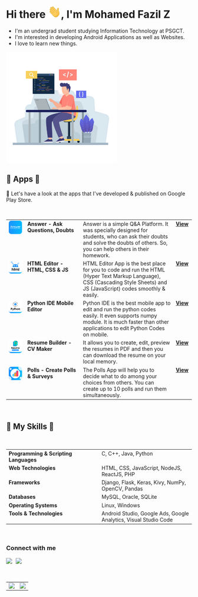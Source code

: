 # Hi there <img src="./images/gif/Hi.gif" width="35px" height="35px">, I'm Mohamed Fazil Z
- I'm an undergrad student studying Information Technology at PSGCT.
- I'm interested in developing Android Applications as well as Websites.
- I love to learn new things.

<img src="./images/front-image.png" style="width:300px" />

## 🌟 Apps 🌟

💫 Let's have a look at the apps that I've developed & published on Google Play Store.

<br />

<table>

  <!-- ANSWER APP -->
  <tr>
    <td valign="top" width="10%">
      <img src="./images/apps/logo-answer.png" />
    </td>
    <td valign="top" width="30%">
      <b>Answer - Ask Questions, Doubts</b>
    </td>
    <td valign="top" width="50%">
      Answer is a simple Q&A Platform. It was specially designed for students, who can ask their doubts and solve the doubts of others. So, you can help others in their homework.
    </td>
    <td valign="top" width="10%">
      <a href="https://play.google.com/store/apps/details?id=com.fazil.answer">
        <b>View</b>
      </a>
    </td>
  </tr>

  <!-- HTML EDITOR APP -->
  <tr>
    <td valign="top" width="10%">
      <img src="./images/apps/logo-html-editor.png" />
    </td>
    <td valign="top" width="30%">
      <b>HTML Editor - HTML, CSS & JS</b>
    </td>
    <td valign="top" width="50%">
      HTML Editor App is the best place for you to code and run the HTML (Hyper Text Markup Language), CSS (Cascading Style Sheets) and JS (JavaScript) codes smoothly & easily.
    </td>
    <td valign="top" width="10%">
      <a href="https://play.google.com/store/apps/details?id=com.fazil.htmleditor">
        <b>View</b>
      </a>
    </td>
  </tr>

  <!-- PYTHON IDE APP -->
  <tr>
    <td valign="top" width="10%">
      <img src="./images/apps/logo-python-ide.png" />
    </td>
    <td valign="top" width="30%">
      <b>Python IDE Mobile Editor</b>
    </td>
    <td valign="top" width="50%">
      Python IDE is the best mobile app to edit and run the python codes easily. It even supports numpy module. It is much faster than other applications to edit Python Codes on mobile.
    </td>
    <td valign="top" width="10%">
      <a href="https://play.google.com/store/apps/details?id=com.fazil.pythonide">
        <b>View</b>
      </a>
    </td>
  </tr>

  <!-- RESUME BUILDER APP -->
  <tr>
    <td valign="top" width="10%">
      <img src="./images/apps/logo-resume-builder.png" />
    </td>
    <td valign="top" width="30%">
      <b>Resume Builder - CV Maker</b>
    </td>
    <td valign="top" width="50%">
      It allows you to create, edit, preview the resumes in PDF and then you can download the resume on your local memory.
    </td>
    <td valign="top" width="10%">
      <a href="https://play.google.com/store/apps/details?id=app.fazil.resumebuilder">
        <b>View</b>
      </a>
    </td>
  </tr>

  <!-- POLLS APP -->
  <tr>
    <td valign="top" width="10%">
      <img src="./images/apps/logo-mypolls.png" />
    </td>
    <td valign="top" width="30%">
      <b>Polls - Create Polls & Surveys</b>
    </td>
    <td valign="top" width="50%">
      The Polls App will help you to decide what to do among your choices from others. You can create up to 10 polls and run them simultaneously.
    </td>
    <td valign="top" width="10%">
      <a href="https://play.google.com/store/apps/details?id=com.fazil.mypolls">
        <b>View</b>
      </a>
    </td>
  </tr>

</table>  

<br />

## 🌟 My Skills 🌟

<br />

<table>

  <tr>
    <td valign="top" width="50%">
      <b>Programming & Scripting Languages</b>
    </td>
    <td valign="top" width="50%">
      C, C++, Java, Python
    </td>
  </tr>

  <tr>
    <td valign="top" width="50%">
      <b>Web Technologies</b>
    </td>
    <td valign="top" width="50%">
      HTML, CSS, JavaScript, NodeJS, ReactJS, PHP 
    </td>
  </tr>

  <tr>
    <td valign="top" width="50%">
      <b>Frameworks</b>
    </td>
    <td valign="top" width="50%">
      Django, Flask, Keras, Kivy, NumPy, OpenCV, Pandas 
    </td>
  </tr>

  <tr>
    <td valign="top" width="50%">
      <b>Databases</b>
    </td>
    <td valign="top" width="50%">
      MySQL, Oracle, SQLite
    </td>
  </tr>

  <tr>
    <td valign="top" width="50%">
      <b>Operating Systems</b>
    </td>
    <td valign="top" width="50%">
      Linux, Windows
    </td>
  </tr>

  <tr>
    <td valign="top" width="50%">
      <b>Tools & Technologies</b>
    </td>
    <td valign="top" width="50%">
      Android Studio, Google Ads, Google Analytics, Visual Studio Code
    </td>
  </tr>

</table> 

<br />

### Connect with me

<a href="mailto:mohamedfazil463@gmail.com">
  <img align="left" width="26px" src="https://www.vectorlogo.zone/logos/gmail/gmail-icon.svg" />
</a>
<a href="https://www.linkedin.com/mohamed-fazil-z-30b089193/">
  <img align="left" width="24px" src="https://www.vectorlogo.zone/logos/linkedin/linkedin-icon.svg"/>
</a>
<!-- <a href="https://twitter.com/imtharunn">
  <img align="left" width="26px" src="https://www.vectorlogo.zone/logos/twitter/twitter-tile.svg" />
</a>
<a href="https://codepen.io/imtharun">
  <img align="left" width="26px" src="https://www.vectorlogo.zone/logos/codepen/codepen-icon.svg" />
</a>   -->

<br />
<br />
<br />

<table>
  <tr>
    <td valign="top" width="50%">
      <img src="https://github-readme-stats.vercel.app/api?username=fazil2003&show_icons=true&count_private=true&hide_border=true" align="left" style="width: 100%" />
    </td>
    <td valign="top" width="50%">
      <img src="https://github-readme-stats.vercel.app/api/top-langs/?username=fazil2003&langs_count=10hide_border=true&layout=compact" align="left" style="width: 100%" />
    </td>
  </tr>
</table>  

<!--
![visitors](https://visitor-badge.glitch.me/badge?page_id=samyukthagopalsamy.samyukthagopalsamy) 
-->
